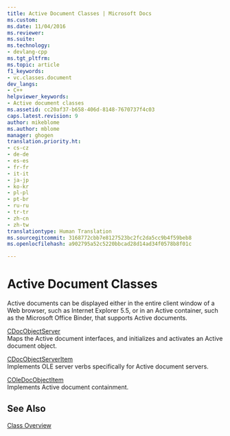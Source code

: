 ```yaml
---
title: Active Document Classes | Microsoft Docs
ms.custom: 
ms.date: 11/04/2016
ms.reviewer: 
ms.suite: 
ms.technology:
- devlang-cpp
ms.tgt_pltfrm: 
ms.topic: article
f1_keywords:
- vc.classes.document
dev_langs:
- C++
helpviewer_keywords:
- Active document classes
ms.assetid: cc20af37-b658-406d-8148-7670737f4c03
caps.latest.revision: 9
author: mikeblome
ms.author: mblome
manager: ghogen
translation.priority.ht:
- cs-cz
- de-de
- es-es
- fr-fr
- it-it
- ja-jp
- ko-kr
- pl-pl
- pt-br
- ru-ru
- tr-tr
- zh-cn
- zh-tw
translationtype: Human Translation
ms.sourcegitcommit: 3168772cbb7e8127523bc2fc2da5cc9b4f59beb8
ms.openlocfilehash: a902795a52c5220bbcad28d14ad34f0578b8f01c

---
```

# Active Document Classes
Active documents can be displayed either in the entire client window of a Web browser, such as Internet Explorer 5.5, or in an Active container, such as the Microsoft Office Binder, that supports Active documents.  
  
 [CDocObjectServer](../mfc/reference/cdocobjectserver-class.md)  
 Maps the Active document interfaces, and initializes and activates an Active document object.  
  
 [CDocObjectServerItem](../mfc/reference/cdocobjectserveritem-class.md)  
 Implements OLE server verbs specifically for Active document servers.  
  
 [COleDocObjectItem](../mfc/reference/coledocobjectitem-class.md)  
 Implements Active document containment.  
  
## See Also  
 [Class Overview](../mfc/class-library-overview.md)




<!--HONumber=Jan17_HO2-->



